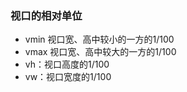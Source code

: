 ### 视口的相对单位

- vmin 视口宽、高中较小的一方的1/100  
- vmax 视口宽、高中较大的一方的1/100
- vh：视口高度的1/100  
- vw：视口宽度的1/100  
  


